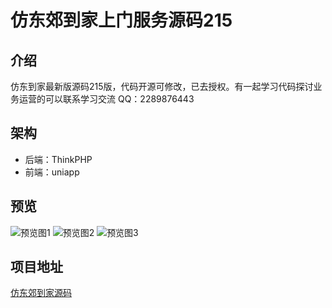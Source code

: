 # 仿东郊到家上门服务源码215

## 介绍
仿东到家最新版源码215版，代码开源可修改，已去授权。有一起学习代码探讨业务运营的可以联系学习交流 QQ：2289876443

## 架构
- 后端：ThinkPHP
- 前端：uniapp

## 预览
![预览图1](https://github.com/ubugA/-212/assets/145946698/908230c9-37ce-415e-ab0f-25c1b2a14250)
![预览图2](https://github.com/ubugA/-212/assets/145946698/9f817021-fb2c-42b3-b48b-1b1ddc7e0903)
![预览图3](https://github.com/ubugA/-212/assets/145946698/fe86fc3b-6662-4932-adfc-8088582b46b7)
 
## 项目地址
[仿东郊到家源码](https://github.com/ubugA/dongjiao)
